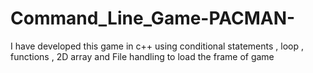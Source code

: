 # Command_Line_Game-PACMAN-
I have developed this game in c++ using conditional statements , loop , functions , 2D array and File handling to load the frame of game 
